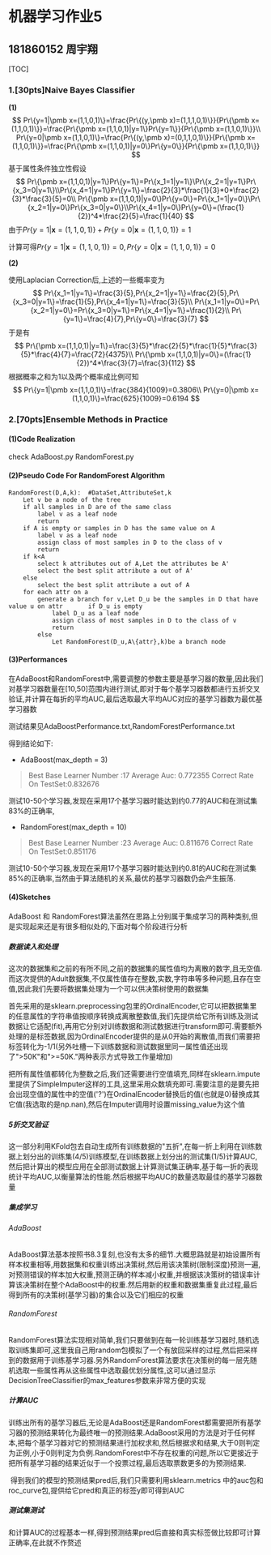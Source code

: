 # 机器学习作业5

## 181860152 周宇翔

[TOC]

### 1.[30pts]Naive Bayes Classifier

**(1)**
$$
Pr\{y=1|\pmb x=(1,1,0,1)\}=\frac{Pr\{(y,\pmb x)=(1,1,1,0,1)\}}{Pr\{\pmb x=(1,1,0,1)\}}=\frac{Pr\{\pmb x=(1,1,0,1)|y=1\}Pr\{y=1\}}{Pr\{\pmb x=(1,1,0,1)\}}\\
Pr\{y=0|\pmb x=(1,1,0,1)\}=\frac{Pr\{(y,\pmb x)=(0,1,1,0,1)\}}{Pr\{\pmb x=(1,1,0,1)\}}=\frac{Pr\{\pmb x=(1,1,0,1)|y=0\}Pr\{y=0\}}{Pr\{\pmb x=(1,1,0,1)\}}
$$
基于属性条件独立性假设
$$
Pr\{\pmb x=(1,1,0,1)|y=1\}Pr\{y=1\}=Pr\{x_1=1|y=1\}\Pr\{x_2=1|y=1\}Pr\{x_3=0|y=1\}\\Pr\{x_4=1|y=1\}Pr\{y=1\}=\frac{2}{3}*\frac{1}{3}*0*\frac{2}{3}*\frac{3}{5}=0\\
Pr\{\pmb x=(1,1,0,1)|y=0\}Pr\{y=0\}=Pr\{x_1=1|y=0\}\Pr\{x_2=1|y=0\}Pr\{x_3=0|y=0\}\\Pr\{x_4=1|y=0\}Pr\{y=0\}=(\frac{1}{2})^4*\frac{2}{5}=\frac{1}{40}
$$
由于$Pr\{y=1|\pmb x=(1,1,0,1)\}+Pr\{y=0|\pmb x=(1,1,0,1)\}=1$

计算可得$Pr\{y=1|\pmb x=(1,1,0,1)\}=0,Pr\{y=0|\pmb x=(1,1,0,1)\}=0$

**(2)**

使用Laplacian Correction后,上述的一些概率变为
$$
Pr\{x_1=1|y=1\}=\frac{3}{5},Pr\{x_2=1|y=1\}=\frac{2}{5},Pr\{x_3=0|y=1\}=\frac{1}{5},Pr\{x_4=1|y=1\}=\frac{3}{5}\\
Pr\{x_1=1|y=0\}=Pr\{x_2=1|y=0\}=Pr\{x_3=0|y=1\}=Pr\{x_4=1|y=1\}=\frac{1}{2}\\
Pr\{y=1\}=\frac{4}{7},Pr\{y=0\}=\frac{3}{7}
$$
于是有
$$
Pr\{\pmb x=(1,1,0,1)|y=1\}=\frac{3}{5}*\frac{2}{5}*\frac{1}{5}*\frac{3}{5}*\frac{4}{7}=\frac{72}{4375}\\
Pr\{\pmb x=(1,1,0,1)|y=0\}=(\frac{1}{2})^4*\frac{3}{7}=\frac{3}{112}
$$
根据概率之和为1以及两个概率成比例可知
$$
Pr\{y=1|\pmb x=(1,1,0,1)\}=\frac{384}{1009}=0.3806\\
Pr\{y=0|\pmb x=(1,1,0,1)\}=\frac{625}{1009}=0.6194
$$





### 2.[70pts]Ensemble Methods in Practice

#### (1)Code Realization

check AdaBoost.py RandomForest.py

#### (2)Pseudo Code For RandomForest Algorithm

```
RandomForest(D,A,k):  #DataSet,AttributeSet,k
	Let v be a node of the tree
	if all samples in D are of the same class
		label v as a leaf node
		return
	if A is empty or samples in D has the same value on A
		label v as a leaf node
		assign class of most samples in D to the class of v
		return
	if k<A
		select k attributes out of A,Let the attributes be A'
		select the best split attribute a out of A'
	else 
		select the best split attribute a out of A 
	for each attr on a
		generate a branch for v,Let D_u be the samples in D that have value u on attr		if D_u is empty
			label D_u as a leaf node
			assign class of most samples in D to the class of v
			return
		else 
			Let RandomForest(D_u,A\{attr},k)be a branch node
```

#### (3)Performances

在AdaBoost和RandomForest中,需要调整的参数主要是基学习器的数量,因此我们对基学习器数量在[10,50]范围内进行测试,即对于每个基学习器数都进行五折交叉验证,并计算在每折的平均AUC,最后选取最大平均AUC对应的基学习器数为最优基学习器数

测试结果见AdaBoostPerformance.txt,RandomForestPerformance.txt

得到结论如下:

+ AdaBoost(max_depth = 3)

>Best Base Learner Number :17
>Average Auc: 0.772355
>Correct Rate On TestSet:0.832676

测试10-50个学习器,发现在采用17个基学习器时能达到约0.77的AUC和在测试集83%的正确率,

+ RandomForest(max_depth = 10)

> Best Base Learner Number :23
> Average Auc: 0.811676
> Correct Rate On TestSet:0.851176

测试10-50个学习器,发现在采用17个基学习器时能达到约0.81的AUC和在测试集85%的正确率,当然由于算法随机的关系,最优的基学习器数仍会产生振荡.



#### (4)Sketches

AdaBoost 和 RandomForest算法虽然在思路上分别属于集成学习的两种类别,但是实现起来还是有很多相似处的,下面对每个阶段进行分析

##### 数据读入和处理

​	这次的数据集和之前的有所不同,之前的数据集的属性值均为离散的数字,且无空值.而这次提供的Adult数据集,不仅属性值存在整数,实数,字符串等多种问题,且存在空值,因此我们先要将数据集处理为一个可以供决策树使用的数据集

​	首先采用的是sklearn.preprocessing包里的OrdinalEncoder,它可以把数据集里的任意属性的字符串值按顺序转换成离散整数值,我们先提供给它所有训练及测试数据让它适配(fit),再用它分别对训练数据和测试数据进行transform即可.需要额外处理的是标签数据,因为OrdinalEncoder提供的是从0开始的离散值,而我们需要把标签转化为-1/1(另外吐槽一下训练数据和测试数据里同一属性值还出现了">50K"和">=50K."两种表示方式导致工作量增加)

​	把所有属性值都转化为整数之后,我们还需要进行空值填充,同样在sklearn.impute里提供了SimpleImputer这样的工具,这里采用众数填充即可.需要注意的是要先把会出现空值的属性中的空值('?')在OrdinalEncoder替换后的值(也就是0)替换成其它值(我选取的是np.nan),然后在Imputer调用时设置missing_value为这个值



##### 5折交叉验证

​	这一部分利用KFold包去自动生成所有训练数据的"五折",在每一折上利用在训练数据上划分出的训练集(4/5)训练模型,在训练数据上划分出的测试集(1/5)计算AUC,然后把计算出的模型应用在全部测试数据上计算测试集正确率,基于每一折的表现统计平均AUC,以衡量算法的性能.然后根据平均AUC的数量选取最佳的基学习器数量



##### 集成学习

###### AdaBoost

​	AdaBoost算法基本按照书8.3复刻,也没有太多的细节.大概思路就是初始设置所有样本权重相等,用数据集和权重训练出决策树,然后用该决策树(限制深度)预测一遍,对预测错误的样本加大权重,预测正确的样本减小权重,并根据该决策树的错误率计算该决策树在整个AdaBoost中的权重.然后用新的权重和数据集重复此过程,最后得到所有的决策树(基学习器)的集合以及它们相应的权重

###### RandomForest

​	RandomForest算法实现相对简单,我们只要做到在每一轮训练基学习器时,随机选取训练集即可,这里我自己用random包模拟了一个有放回采样的过程,然后把采样到的数据用于训练基学习器.另外RandomForest算法要求在决策树的每一层先随机选取一些属性再从这些属性中选取最优划分属性,这可以通过显示DecisionTreeClassifier的max_features参数来非常方便的实现



##### 计算AUC

​	训练出所有的基学习器后,无论是AdaBoost还是RandomForest都需要把所有基学习器的预测结果转化为最终唯一的预测结果.AdaBoost采用的方法是对于任何样本,把每个基学习器对它的预测结果进行加权求和,然后根据求和结果,大于0则判定为正例,小于0则判定为负例.RandomForest中不存在权重的问题,所以它更接近于把所有基学习器的结果近似于一个投票过程,最后选取票数更多的为预测结果.

​	得到我们的模型的预测结果pred后,我们只需要利用sklearn.metrics 中的auc包和roc_curve包,提供给它pred和真正的标签y即可得到AUC



##### 测试集测试

​	和计算AUC的过程基本一样,得到预测结果pred后直接和真实标签做比较即可计算正确率,在此就不作赘述

